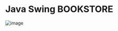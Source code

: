 # Java Swing BOOKSTORE

![image](https://github.com/Thu-Hong-oo/JavaProject_BookStore/assets/122138253/2ba3b8f3-586d-4d55-9954-60a429d9de56)


